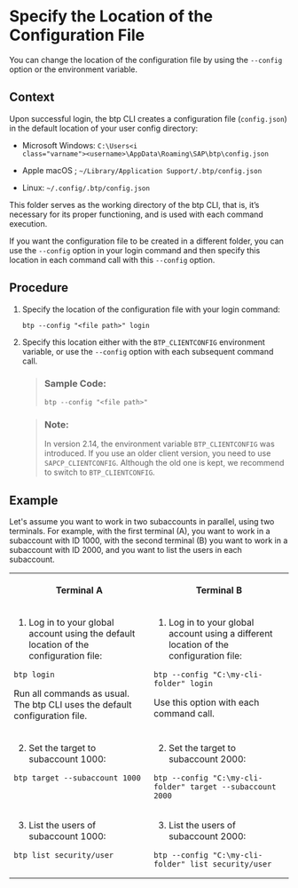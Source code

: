 <!-- loioe57288d7f2aa4e59a8f70b08b82a933d -->

# Specify the Location of the Configuration File

You can change the location of the configuration file by using the `--config` option or the environment variable.



## Context

Upon successful login, the btp CLI creates a configuration file \(`config.json`\) in the default location of your user config directory:

-   Microsoft Windows: <code>C:\Users\<i class="varname">&lt;username&gt;</i>\AppData\Roaming\SAP\btp\config.json</code>

-   Apple macOS ; `~/Library/Application Support/.btp/config.json`

-   Linux: `~/.config/.btp/config.json`


This folder serves as the working directory of the btp CLI, that is, it’s necessary for its proper functioning, and is used with each command execution.

If you want the configuration file to be created in a different folder, you can use the `--config` option in your login command and then specify this location in each command call with this `--config` option.



## Procedure

1.  Specify the location of the configuration file with your login command:

    ```
    btp --config "<file path>" login
    ```

2.  Specify this location either with the `BTP_CLIENTCONFIG` environment variable, or use the `--config` option with each subsequent command call.

    > ### Sample Code:  
    > ```
    > btp --config "<file path>"
    > ```

    > ### Note:  
    > In version 2.14, the environment variable `BTP_CLIENTCONFIG` was introduced. If you use an older client version, you need to use `SAPCP_CLIENTCONFIG`. Although the old one is kept, we recommend to switch to `BTP_CLIENTCONFIG`.




## Example

Let's assume you want to work in two subaccounts in parallel, using two terminals. For example, with the first terminal \(A\), you want to work in a subaccount with ID 1000, with the second terminal \(B\) you want to work in a subaccount with ID 2000, and you want to list the users in each subaccount.


<table>
<tr>
<th valign="top">

Terminal A



</th>
<th valign="top">

Terminal B



</th>
</tr>
<tr>
<td valign="top">

1. Log in to your global account using the default location of the configuration file:

```
btp login
```

Run all commands as usual. The btp CLI uses the default configuration file.



</td>
<td valign="top">

1. Log in to your global account using a different location of the configuration file:

```
btp --config "C:\my-cli-folder" login
```

Use this option with each command call.



</td>
</tr>
<tr>
<td valign="top">

2. Set the target to subaccount 1000:

```
btp target --subaccount 1000
```



</td>
<td valign="top">

2. Set the target to subaccount 2000:

```
btp --config "C:\my-cli-folder" target --subaccount 2000
```



</td>
</tr>
<tr>
<td valign="top">

3. List the users of subaccount 1000:

```
btp list security/user
```



</td>
<td valign="top">

3. List the users of subaccount 2000:

```
btp --config "C:\my-cli-folder" list security/user
```



</td>
</tr>
</table>

